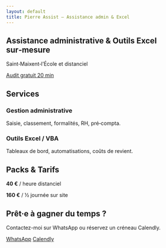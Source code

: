```yaml
---
layout: default
title: Pierre Assist – Assistance admin & Excel
---
```


<section id="intro" class="py-20 bg-indigo-50 text-center">
  <h1 class="text-4xl font-extrabold mb-4">Assistance administrative &amp; Outils Excel sur‑mesure</h1>
  <p class="mb-6">Saint‑Maixent‑l’École et distanciel</p>
  <a href="#cta" class="px-6 py-3 bg-indigo-600 text-white rounded-full">Audit gratuit 20&nbsp;min</a>
</section>

<section id="services" class="py-16 container mx-auto px-4">
  <h2 class="text-2xl font-bold mb-6 text-center">Services</h2>
  <div class="grid sm:grid-cols-2 gap-6">
    <div class="p-6 border rounded">
      <h3 class="font-semibold mb-2">Gestion administrative</h3>
      <p>Saisie, classement, formalités, RH, pré‑compta.</p>
    </div>
    <div class="p-6 border rounded">
      <h3 class="font-semibold mb-2">Outils Excel / VBA</h3>
      <p>Tableaux de bord, automatisations, coûts de revient.</p>
    </div>
  </div>
</section>

<section id="pricing" class="py-16 bg-gray-50">
  <div class="container mx-auto px-4">
    <h2 class="text-2xl font-bold mb-6 text-center">Packs &amp; Tarifs</h2>
    <div class="max-w-md mx-auto bg-white p-6 shadow rounded">
      <p class="text-lg mb-2"><strong>40&nbsp;€</strong> / heure distanciel</p>
      <p class="text-lg"><strong>160&nbsp;€</strong> / ½&nbsp;journée sur site</p>
    </div>
  </div>
</section>

<section id="cta" class="py-16 bg-indigo-600 text-white text-center">
  <h2 class="text-3xl font-bold mb-4">Prêt·e à gagner du temps&nbsp;?</h2>
  <p class="mb-6">Contactez-moi sur WhatsApp ou réservez un créneau Calendly.</p>
  <div class="flex justify-center gap-4">
    <a href="https://wa.me/33600000000" class="px-5 py-3 bg-white text-indigo-600 rounded-full">WhatsApp</a>
    <a href="https://calendly.com/votre-lien" class="px-5 py-3 border border-white rounded-full">Calendly</a>
  </div>
</section>